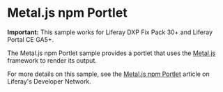 # Metal.js npm Portlet

**Important:** This sample works for Liferay DXP Fix Pack 30+ and Liferay Portal
CE GA5+.

The Metal.js npm Portlet sample provides a portlet that uses the
[Metal.js](https://metaljs.com/) framework to render its output.

For more details on this sample, see the
[Metal.js npm Portlet](https://dev.liferay.com/develop/reference/-/knowledge_base/7-0/metal-js-npm-portlet)
article on Liferay's Developer Network.